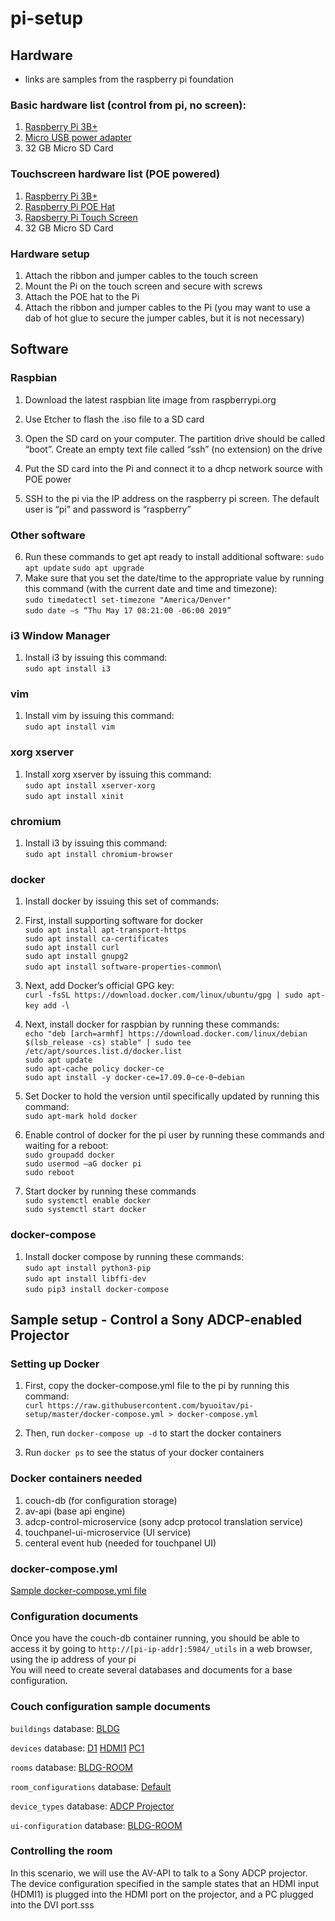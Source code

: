 # pi-setup

## Hardware
* links are samples from the raspberry pi foundation
### Basic hardware list (control from pi, no screen):
1) [Raspberry Pi 3B+](https://www.raspberrypi.org/products/raspberry-pi-3-model-b-plus/)
2) [Micro USB power adapter](https://www.raspberrypi.org/products/raspberry-pi-universal-power-supply/)
3) 32 GB Micro SD Card

### Touchscreen hardware list (POE powered)
1) [Raspberry Pi 3B+](https://www.raspberrypi.org/products/raspberry-pi-3-model-b-plus/)
2) [Raspberry Pi POE Hat](https://www.raspberrypi.org/products/poe-hat/)
3) [Rapsberry Pi Touch Screen](https://www.raspberrypi.org/products/raspberry-pi-touch-display/)
4) 32 GB Micro SD Card

### Hardware setup
1)	Attach the ribbon and jumper cables to the touch screen
2)	Mount the Pi on the touch screen and secure with screws
3)	Attach the POE hat to the Pi
4)	Attach the ribbon and jumper cables to the Pi (you may want to use a dab of hot glue to secure the jumper cables, but it is not necessary)


## Software
### Raspbian
1)	Download the latest raspbian lite image from raspberrypi.org
2)	Use Etcher to flash the .iso file to a SD card
 
3)	Open the SD card on your computer.  The partition drive should be called “boot”.  Create an empty text file called “ssh” (no extension) on the drive
4)	Put the SD card into the Pi and connect it to a dhcp network source with POE power
5)	SSH to the pi via the IP address on the raspberry pi screen.  The default user is “pi” and password is “raspberry”

### Other software
6)	Run these commands to get apt ready to install additional software:
`sudo apt update`
`sudo apt upgrade`
7)	Make sure that you set the date/time to the appropriate value by running this command (with the current date and time and timezone):\
`sudo timedatectl set-timezone "America/Denver"`\
`sudo date –s “Thu May 17 08:21:00 -06:00 2019”`

### i3 Window Manager
1)	Install i3 by issuing this command:\
`sudo apt install i3`

### vim
1)	Install vim by issuing this command:\
`sudo apt install vim`

### xorg xserver
1)	Install xorg xserver by issuing this command:\
`sudo apt install xserver-xorg`\
`sudo apt install xinit`

### chromium
1)	Install i3 by issuing this command:\
`sudo apt install chromium-browser`

### docker
1)	Install docker by issuing this set of commands:
2)	First, install supporting software for docker\
`sudo apt install apt-transport-https`\
`sudo apt install ca-certificates`\
`sudo apt install curl`\
`sudo apt install gnupg2`\
`sudo apt install software-properties-common`\
3)	Next, add Docker’s official GPG key:\
`curl -fsSL https://download.docker.com/linux/ubuntu/gpg | sudo apt-key add -`\
4)	 Next, install docker for raspbian by running these commands:\
`echo "deb [arch=armhf] https://download.docker.com/linux/debian $(lsb_release -cs) stable" | sudo tee /etc/apt/sources.list.d/docker.list`\
`sudo apt update`\
`sudo apt-cache policy docker-ce`\
`sudo apt install -y docker-ce=17.09.0~ce-0~debian`

5)	Set Docker to hold the version until specifically updated by running this command:\
`sudo apt-mark hold docker`

6)	Enable control of docker for the pi user by running these commands and waiting for a reboot:\
`sudo groupadd docker`\
`sudo usermod –aG docker pi`\
`sudo reboot`

7)	Start docker by running these commands\
`sudo systemctl enable docker`\
`sudo systemctl start docker`

### docker-compose
1)	Install docker compose by running these commands:\
`sudo apt install python3-pip`\
`sudo apt install libffi-dev`\
`sudo pip3 install docker-compose`

## Sample setup - Control a Sony ADCP-enabled Projector

### Setting up Docker
1) First, copy the docker-compose.yml file to the pi by running this command:\
`curl https://raw.githubusercontent.com/byuoitav/pi-setup/master/docker-compose.yml > docker-compose.yml`

2) Then, run `docker-compose up -d` to start the docker containers

3) Run `docker ps` to see the status of your docker containers

### Docker containers needed
1) couch-db (for configuration storage)
2) av-api (base api engine)
3) adcp-control-microservice (sony adcp protocol translation service)
4) touchpanel-ui-microservice (UI service)
5) centeral event hub (needed for touchpanel UI)

### docker-compose.yml
[Sample docker-compose.yml file](docker-compose.yml)

### Configuration documents
Once you have the couch-db container running, you should be able to access it by going to `http://[pi-ip-addr]:5984/_utils` in a web browser, using the ip address of your pi\
You will need to create several databases and documents for a base configuration.

### Couch configuration sample documents
`buildings` database:
[BLDG](/couch-document-samples/building.json)

`devices` database:
[D1](/couch-document-samples/device-D1.json)
[HDMI1](/couch-document-samples/device-HDMI1.json)
[PC1](/couch-document-samples/device-PC1.json)

`rooms` database:
[BLDG-ROOM](/couch-document-samples/room.json)

`room_configurations` database:
[Default](/couch-document-samples/room-configuration-default.json)

`device_types` database:
[ADCP Projector](/couch-document-samples/device-type-adcp-projector.json)

`ui-configuration` database:
[BLDG-ROOM](/couch-document-samples/ui-config.json)


### Controlling the room
In this scenario, we will use the AV-API to talk to a Sony ADCP projector.  The device configuration specified in the sample states that an HDMI input (HDMI1) is plugged into the HDMI port on the projector, and a PC plugged into the DVI port.sss